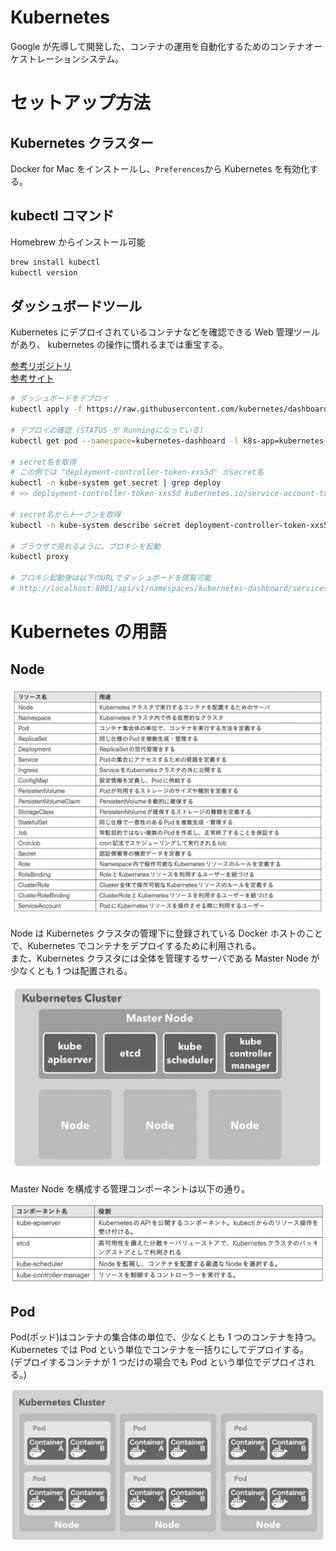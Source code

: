 # Kubernetes

Google が先導して開発した、コンテナの運用を自動化するためのコンテナオーケストレーションシステム。

# セットアップ方法

## Kubernetes クラスター

Docker for Mac をインストールし、`Preferences`から Kubernetes を有効化する。

## kubectl コマンド

Homebrew からインストール可能

```bash
brew install kubectl
kubectl version
```

## ダッシュボードツール

Kubernetes にデプロイされているコンテナなどを確認できる Web 管理ツールがあり、
kubernetes の操作に慣れるまでは重宝する。

[参考リポジトリ](https://github.com/kubernetes/dashboard)  
[参考サイト](https://snowsystem.net/container/kubernetes/kubernetes-dashboard-token/)

```bash
# ダッシュボードをデプロイ
kubectl apply -f https://raw.githubusercontent.com/kubernetes/dashboard/v2.3.1/aio/deploy/recommended.yaml

# デプロイの確認 (STATUS が Runningになっている)
kubectl get pod --namespace=kubernetes-dashboard -l k8s-app=kubernetes-dashboard

# secret名を取得
# この例では "deployment-controller-token-xxs5d" がsecret名
kubectl -n kube-system get secret | grep deploy
# >> deployment-controller-token-xxs5d kubernetes.io/service-account-token 3 56m

# secret名からトークンを取得
kubectl -n kube-system describe secret deployment-controller-token-xxs5d

# ブラウザで見れるように、プロキシを起動
kubectl proxy

# プロキシ起動後は以下のURLでダッシュボードを閲覧可能
# http://localhost:8001/api/v1/namespaces/kubernetes-dashboard/services/https:kubernetes-dashboard:/proxy/
```

# Kubernetes の用語

## Node

![Kubernetesの用語.png](./images/Kubernetesの用語.png)

Node は Kubernetes クラスタの管理下に登録されている Docker ホストのことで、Kubernetes でコンテナをデプロイするために利用される。  
また、Kubernetes クラスタには全体を管理するサーバである Master Node が少なくとも 1 つは配置される。

![Kubernetesクラスタの構成.png](./images/Kubernetesクラスタの構成.png)

Master Node を構成する管理コンポーネントは以下の通り。

![MasterNodeの管理コンポーネント.png](./images/MasterNodeの管理コンポーネント.png)

## Pod

Pod(ポッド)はコンテナの集合体の単位で、少なくとも 1 つのコンテナを持つ。  
Kubernetes では Pod という単位でコンテナを一括りにしてデプロイする。  
(デプロイするコンテナが 1 つだけの場合でも Pod という単位でデプロイされる。)

![Podとコンテナの関係.png](./images/Podとコンテナの関係.png)
